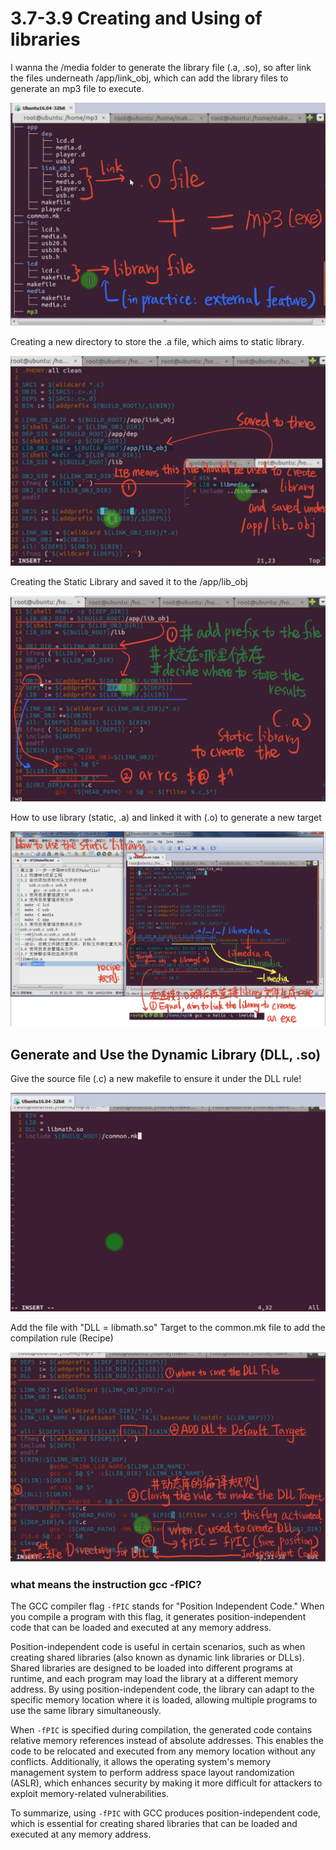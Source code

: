 # 3.7-3.9 Creating and Using of libraries

I wanna the /media folder to generate the library file (.a, .so), so after link the files underneath /app/link_obj, which can add the library files to generate an mp3 file to execute.

![1](https://github.com/knightsummon/Makefile/blob/master/3.7-3.9%20Creating%20and%20Using%20of%20libraries.assets/1.jpg)

Creating a new directory to store the .a file, which aims to static library.

![2](https://github.com/knightsummon/Makefile/blob/master/3.7-3.9%20Creating%20and%20Using%20of%20libraries.assets/2.jpg)

Creating the Static Library and saved it to the /app/lib_obj

![3](https://github.com/knightsummon/Makefile/blob/master/3.7-3.9%20Creating%20and%20Using%20of%20libraries.assets/3.jpg)

How to use library (static, .a) and linked it with (.o) to generate a new target

![4](https://github.com/knightsummon/Makefile/blob/master/3.7-3.9%20Creating%20and%20Using%20of%20libraries.assets/4.jpg)

## Generate and Use the Dynamic Library (DLL, .so) 

Give the source file (.c) a new makefile to ensure it under the DLL rule!

![5](https://github.com/knightsummon/Makefile/blob/master/3.7-3.9%20Creating%20and%20Using%20of%20libraries.assets/5.jpg)

Add the file with "DLL  = libmath.so" Target to the common.mk file to add the compilation rule (Recipe)

![6](https://github.com/knightsummon/Makefile/blob/master/3.7-3.9%20Creating%20and%20Using%20of%20libraries.assets/6.jpg)

### what means the instruction gcc -fPIC?

The GCC compiler flag `-fPIC` stands for "Position Independent Code." When you compile a program with this flag, it generates position-independent code that can be loaded and executed at any memory address.

Position-independent code is useful in certain scenarios, such as when creating shared libraries (also known as dynamic link libraries or DLLs). Shared libraries are designed to be loaded into different programs at runtime, and each program may load the library at a different memory address. By using position-independent code, the library can adapt to the specific memory location where it is loaded, allowing multiple programs to use the same library simultaneously.

When `-fPIC` is specified during compilation, the generated code contains relative memory references instead of absolute addresses. This enables the code to be relocated and executed from any memory location without any conflicts. Additionally, it allows the operating system's memory management system to perform address space layout randomization (ASLR), which enhances security by making it more difficult for attackers to exploit memory-related vulnerabilities.

To summarize, using `-fPIC` with GCC produces position-independent code, which is essential for creating shared libraries that can be loaded and executed at any memory address.
